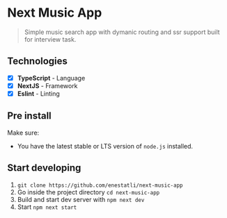 # Next Music App

> Simple music search app with dymanic routing and ssr support built for interview task.

## Technologies

- [x] <b>TypeScript</b> - Language
- [x] <b>NextJS</b> - Framework
- [x] <b>Eslint</b> - Linting

## Pre install

Make sure:

- You have the latest stable or LTS version of `node.js` installed.

## Start developing

1. `git clone https://github.com/enestatli/next-music-app`
2. Go inside the project directory `cd next-music-app`
3. Build and start dev server with `npm next dev`
4. Start `npm next start`

